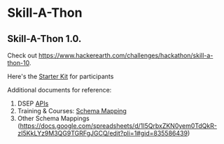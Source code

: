 # Skill-A-Thon

## Skill-A-Thon 1.0. 
Check out https://www.hackerearth.com/challenges/hackathon/skill-a-thon-10.

Here's the [Starter Kit](https://docs.google.com/presentation/d/1yE-tsrMZyWV41CGL6y3hqS5X90VJOTO9VEsiwb3aLVk/edit?usp=sharing) for participants 

Additional documents for reference:
1. DSEP [APIs](https://github.com/beckn/DSEP-Specification/blob/master/api/dsep.yaml)
2. Training & Courses: [Schema Mapping](https://docs.google.com/spreadsheets/d/1cgBe3RlE4zi5mkdNYhpUtmYXoDbeaa4OoXDbIqHwe8g/edit#gid=0)
3. Other Schema Mappings (https://docs.google.com/spreadsheets/d/1I5QrbxZKN0yem0TdQkR-zI5KkLYz9M3QG9TGRFgJGCQ/edit?pli=1#gid=835586439)
